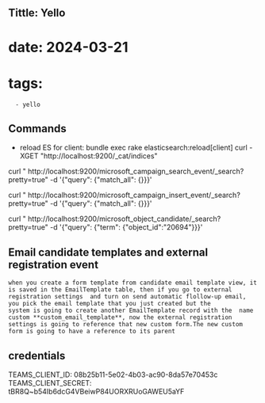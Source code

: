 
## Tittle: Yello 
# date: 2024-03-21
# tags: 
      - yello

##  Commands
- reload ES for client:  bundle exec rake elasticsearch:reload[client] 
curl -XGET "http://localhost:9200/_cat/indices"

curl " http://localhost:9200/microsoft_campaign_search_event/_search?pretty=true" -d '{"query": {"match_all": {}}}'


curl " http://localhost:9200/microsoft_campaign_insert_event/_search?pretty=true" -d '{"query": {"match_all": {}}}'


curl " http://localhost:9200/microsoft_object_candidate/_search?pretty=true" -d '{"query": {"term": {"object_id":"20694"}}}'

## Email candidate templates and external registration event
    when you create a form template from candidate email template view, it is saved in the EmailTemplate table, then if you go to external registration settings  and turn on send automatic flollow-up email, you pick the email template that you just created but the
    system is going to create another EmailTemplate record with the  name custom **custom_email_template**, now the external registration settings is going to reference that new custom form.The new custom form is going to have a reference to its parent

## credentials

TEAMS_CLIENT_ID: 08b25b11-5e02-4b03-ac90-8da57e70453c
TEAMS_CLIENT_SECRET: tBR8Q~b54Ib6dcG4VBeiwP84UORXRUoGAWEU5aYF
